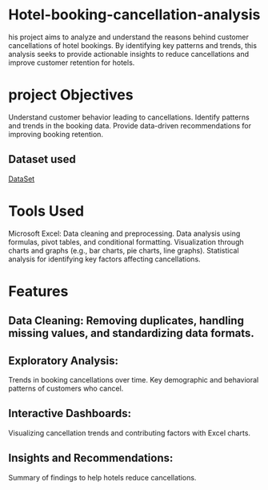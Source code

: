 # Hotel-booking-cancellation-analysis
his project aims to analyze and understand the reasons behind customer cancellations of hotel bookings. By identifying key patterns and trends, this analysis seeks to provide actionable insights to reduce cancellations and improve customer retention for hotels.
# project Objectives
Understand customer behavior leading to cancellations.
Identify patterns and trends in the booking data.
Provide data-driven recommendations for improving booking retention.
## Dataset used
<a href = "https://github.com/AnjaliUpadhyay01/Hotel-booking-cancellation-analysis/blob/main/Hotel%20booking%20cancellation%20analysis.xlsx"> DataSet</a>
# Tools Used
Microsoft Excel:
Data cleaning and preprocessing.
Data analysis using formulas, pivot tables, and conditional formatting.
Visualization through charts and graphs (e.g., bar charts, pie charts, line graphs).
Statistical analysis for identifying key factors affecting cancellations.
# Features
## Data Cleaning: Removing duplicates, handling missing values, and standardizing data formats.
## Exploratory Analysis:
Trends in booking cancellations over time.
Key demographic and behavioral patterns of customers who cancel.
## Interactive Dashboards:
Visualizing cancellation trends and contributing factors with Excel charts.
## Insights and Recommendations:
Summary of findings to help hotels reduce cancellations.
